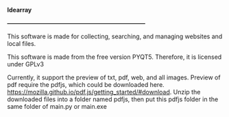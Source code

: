 **Idearray**

**———————————————————————**

This software is made for collecting, searching, and managing websites and local files.

This software is made from the free version PYQT5. Therefore, it is licensed under GPLv3

Currently, it support the preview of txt, pdf, web, and all images.
Preview of pdf require the pdfjs, which could be downloaded here. https://mozilla.github.io/pdf.js/getting_started/#download. Unzip the downloaded files into a folder named pdfjs, then put this pdfjs folder in the same folder of main.py or main.exe
